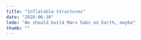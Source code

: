 ```yaml
---
title: "Inflatable Structures"
date: "2020-06-10"
lede: "We should build Mars habs on Earth, maybe"
thumb: ""
---
```

